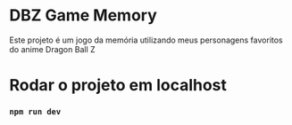 # DBZ Game Memory

Este projeto é um jogo da memória utilizando meus personagens favoritos do anime Dragon Ball Z

# Rodar o projeto em localhost

### `npm run dev`
